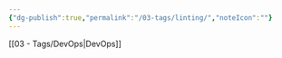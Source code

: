 ```yaml
---
{"dg-publish":true,"permalink":"/03-tags/linting/","noteIcon":""}
---
```


[[03 - Tags/DevOps\|DevOps]]